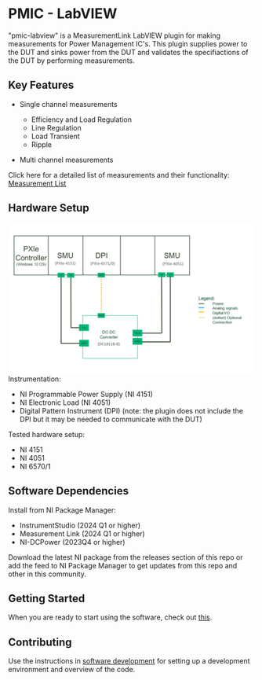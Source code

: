 # PMIC - LabVIEW

"pmic-labview" is a MeasurementLink LabVIEW plugin for making measurements for Power Management IC's.
This plugin supplies power to the DUT and sinks power from the DUT and validates the specifiactions of the DUT by performing measurements.

## Key Features

 - Single channel measurements
   - Efficiency and Load Regulation
   - Line Regulation
   - Load Transient 
   - Ripple

 - Multi channel measurements

Click here for a detailed list of measurements and their functionality: [Measurement List](docs/measurements/meas-index.md)

## Hardware Setup
![Hardware setup](docs/images/hw-setup.png)
Instrumentation:
- NI Programmable Power Supply (NI 4151)
- NI Electronic Load (NI 4051)
- Digital Pattern Instrument (DPI) (note: the plugin does not include the DPI but it may be needed to communicate with the DUT)

Tested hardware setup:
- NI 4151
- NI 4051
- NI 6570/1

## Software Dependencies

Install from NI Package Manager:

- InstrumentStudio (2024 Q1 or higher)
- Measurement Link (2024 Q1 or higher)
- NI-DCPower (2023Q4 or higher)


Download the latest NI package from the releases section of this repo or add the feed to NI Package Manager to get updates from this repo and other in this community.

## Getting Started
When you are ready to start using the software, check out [this](docs/help.md).

## Contributing
Use the instructions in [software development](docs/sw-dev.md) for setting up a development environment and overview of the code.
